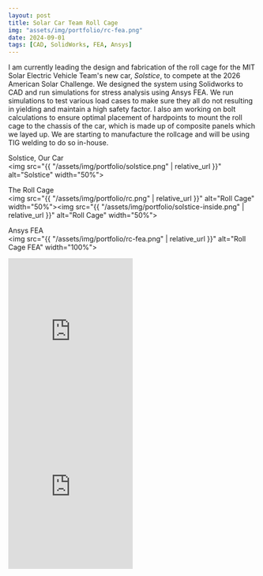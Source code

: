 ```yaml
---
layout: post
title: Solar Car Team Roll Cage
img: "assets/img/portfolio/rc-fea.png"
date: 2024-09-01
tags: [CAD, SolidWorks, FEA, Ansys]
---
```


I am currently leading the design and fabrication of the roll cage for the MIT Solar Electric Vehicle Team's new car, _Solstice_, to compete at the 2026 American Solar Challenge. We designed the system using Solidworks to CAD and run simulations for stress analysis using Ansys FEA. We run simulations to test various load cases to make sure they all do not resulting in yielding and maintain a high safety factor. I also am working on bolt calculations to ensure optimal placement of hardpoints to mount the roll cage to the chassis of the car, which is made up of composite panels which we layed up. We are starting to manufacture the rollcage and will be using TIG welding to do so in-house.

Solstice, Our Car  
<img src="{{ "/assets/img/portfolio/solstice.png" | relative_url }}" alt="Solstice" width="50%">

The Roll Cage  
<img src="{{ "/assets/img/portfolio/rc.png" | relative_url }}" alt="Roll Cage" width="50%"><img src="{{ "/assets/img/portfolio/solstice-inside.png" | relative_url }}" alt="Roll Cage" width="50%">


Ansys FEA  
<img src="{{ "/assets/img/portfolio/rc-fea.png" | relative_url }}" alt="Roll Cage FEA" width="100%">

<iframe width="50%" height="315"
        src="https://www.youtube.com/embed/Yhg5BniK5aU"
        title="YouTube video player"
        frameborder="0"
        allowfullscreen></iframe>
<iframe width="50%" height="315"
        src="https://www.youtube.com/embed/7fqz2cTJykw"
        title="YouTube video player"
        frameborder="0"
        allowfullscreen></iframe>
